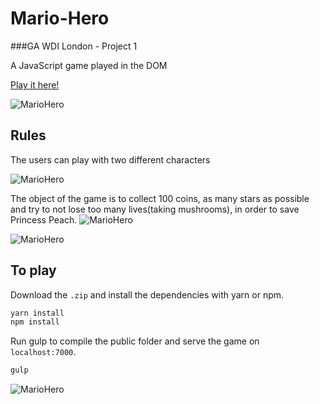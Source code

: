 # Mario-Hero

###GA WDI London - Project 1

A JavaScript game played in the DOM

[Play it here!](https://mario-hero-app.herokuapp.com/ "Here!")

![MarioHero](https://user-images.githubusercontent.com/20437891/32728473-68e2c1b4-c878-11e7-83a4-8543b8768335.png)

## Rules
The users can play with two different characters

![MarioHero](https://user-images.githubusercontent.com/20437891/32728478-713d8dbc-c878-11e7-8e54-4c0fd5e92486.png)

The object of the game is to collect 100 coins, as many stars as possible and try to not lose too many lives(taking mushrooms), in order to save Princess Peach.
![MarioHero](https://user-images.githubusercontent.com/20437891/32728484-76c03cbc-c878-11e7-9642-a7917264777f.png)

![MarioHero](https://user-images.githubusercontent.com/20437891/32728492-7a982e26-c878-11e7-8b5e-b75fecae57a3.png)

## To play

Download the `.zip` and install the dependencies with yarn or npm.

```sh
yarn install
npm install
```

Run gulp to compile the public folder and serve the game on `localhost:7000`.

```sh
gulp
```

![MarioHero](https://user-images.githubusercontent.com/20437891/32729021-5c92ab16-c87a-11e7-86ca-deb8d8aeff46.png)
